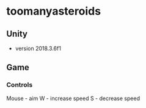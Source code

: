 # toomanyasteroids

## Unity
- version 2018.3.6f1

## Game

### Controls
Mouse - aim
W - increase speed
S - decrease speed

